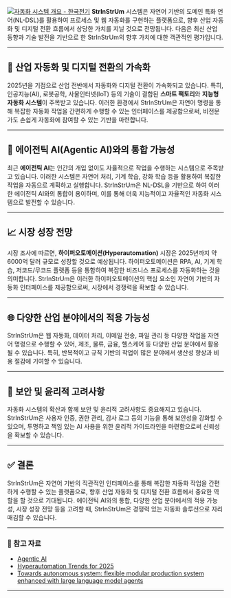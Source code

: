 [![자동화 시스템 개요 - 한국전기](https://tse1.mm.bing.net/th?id=OIP.mRNkh5j3ilsIjBj8UxIYbQHaDV\&pid=Api)](https://korea-electric.com/automation-system/automation-system-overview)
**StrInStrUm** 시스템은 자연어 기반의 도메인 특화 언어(NL-DSL)를 활용하여 프로세스 및 웹 자동화를 구현하는 플랫폼으로, 향후 산업 자동화 및 디지털 전환 흐름에서 상당한 가치를 지닐 것으로 전망됩니다. 다음은 최신 산업 동향과 기술 발전을 기반으로 한 StrInStrUm의 향후 가치에 대한 객관적인 평가입니다.

---

## 🚀 산업 자동화 및 디지털 전환의 가속화

2025년을 기점으로 산업 전반에서 자동화와 디지털 전환이 가속화되고 있습니다. 특히, 인공지능(AI), 로봇공학, 사물인터넷(IoT) 등의 기술이 결합된 **스마트 팩토리**와 **지능형 자동화 시스템**이 주목받고 있습니다. 이러한 환경에서 StrInStrUm은 자연어 명령을 통해 복잡한 자동화 작업을 간편하게 수행할 수 있는 인터페이스를 제공함으로써, 비전문가도 손쉽게 자동화에 참여할 수 있는 기반을 마련합니다.

---

## 🤖 에이전틱 AI(Agentic AI)와의 통합 가능성

최근 **에이전틱 AI**는 인간의 개입 없이도 자율적으로 작업을 수행하는 시스템으로 주목받고 있습니다. 이러한 시스템은 자연어 처리, 기계 학습, 강화 학습 등을 활용하여 복잡한 작업을 자동으로 계획하고 실행합니다. StrInStrUm은 NL-DSL을 기반으로 하여 이러한 에이전틱 AI와의 통합이 용이하며, 이를 통해 더욱 지능적이고 자율적인 자동화 시스템으로 발전할 수 있습니다.

---

## 📈 시장 성장 전망

시장 조사에 따르면, **하이퍼오토메이션(Hyperautomation)** 시장은 2025년까지 약 6000억 달러 규모로 성장할 것으로 예상됩니다. 하이퍼오토메이션은 RPA, AI, 기계 학습, 저코드/무코드 플랫폼 등을 통합하여 복잡한 비즈니스 프로세스를 자동화하는 것을 의미합니다. StrInStrUm은 이러한 하이퍼오토메이션의 핵심 요소인 자연어 기반의 자동화 인터페이스를 제공함으로써, 시장에서 경쟁력을 확보할 수 있습니다.

---

## 🌐 다양한 산업 분야에서의 적용 가능성

StrInStrUm은 웹 자동화, 데이터 처리, 이메일 전송, 파일 관리 등 다양한 작업을 자연어 명령으로 수행할 수 있어, 제조, 물류, 금융, 헬스케어 등 다양한 산업 분야에서 활용될 수 있습니다. 특히, 반복적이고 규칙 기반의 작업이 많은 분야에서 생산성 향상과 비용 절감에 기여할 수 있습니다.

---

## 🔐 보안 및 윤리적 고려사항

자동화 시스템의 확산과 함께 보안 및 윤리적 고려사항도 중요해지고 있습니다. StrInStrUm은 사용자 인증, 권한 관리, 감사 로그 등의 기능을 통해 보안성을 강화할 수 있으며, 투명하고 책임 있는 AI 사용을 위한 윤리적 가이드라인을 마련함으로써 신뢰성을 확보할 수 있습니다.

---

## ✅ 결론

StrInStrUm은 자연어 기반의 직관적인 인터페이스를 통해 복잡한 자동화 작업을 간편하게 수행할 수 있는 플랫폼으로, 향후 산업 자동화 및 디지털 전환 흐름에서 중요한 역할을 할 것으로 기대됩니다. 에이전틱 AI와의 통합, 다양한 산업 분야에서의 적용 가능성, 시장 성장 전망 등을 고려할 때, StrInStrUm은 경쟁력 있는 자동화 솔루션으로 자리매김할 수 있습니다.

---

### 🔎 참고 자료

* [Agentic AI](https://en.wikipedia.org/wiki/Agentic_AI)
* [Hyperautomation Trends for 2025](https://www.connectwise.com/blog/artificial-intelligence/hyperautomation-trends)
* [Towards autonomous system: flexible modular production system enhanced with large language model agents](https://arxiv.org/abs/2304.14721)

---
